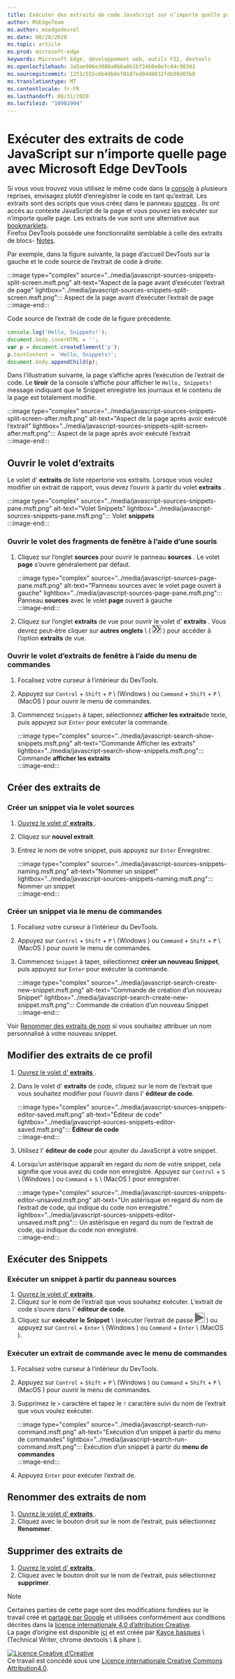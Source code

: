 ```yaml
---
title: Exécuter des extraits de code JavaScript sur n’importe quelle page avec Microsoft Edge DevTools
author: MSEdgeTeam
ms.author: msedgedevrel
ms.date: 08/28/2020
ms.topic: article
ms.prod: microsoft-edge
keywords: Microsoft Edge, développement web, outils F12, devtools
ms.openlocfilehash: 3a5ae986e3080a0b6a8b1bf34b0e0efc44c90303
ms.sourcegitcommit: 1251c555c6b4db8ef8187ed94d8832fdb89d03b8
ms.translationtype: MT
ms.contentlocale: fr-FR
ms.lasthandoff: 08/31/2020
ms.locfileid: "10981994"
---
```

<!-- Copyright Kayce Basques 

   Licensed under the Apache License, Version 2.0 (the "License");
   you may not use this file except in compliance with the License.
   You may obtain a copy of the License at

       https://www.apache.org/licenses/LICENSE-2.0

   Unless required by applicable law or agreed to in writing, software
   distributed under the License is distributed on an "AS IS" BASIS,
   WITHOUT WARRANTIES OR CONDITIONS OF ANY KIND, either express or implied.
   See the License for the specific language governing permissions and
   limitations under the License.  -->  





# Exécuter des extraits de code JavaScript sur n’importe quelle page avec Microsoft Edge DevTools   



Si vous vous trouvez vous utilisez le même code dans la [console][DevtoolsConsoleIndex] à plusieurs reprises, envisagez plutôt d’enregistrer le code en tant qu’extrait.  Les extraits sont des scripts que vous créez dans le panneau [sources][DevToolsSourcesPanel] .  Ils ont accès au contexte JavaScript de la page et vous pouvez les exécuter sur n’importe quelle page.  Les extraits de vue sont une alternative aux [bookmarklets][WikiBookmarklet].  
Firefox DevTools possède une fonctionnalité semblable à celle des extraits de blocs- [Notes][MDNScratchpad].  

Par exemple, dans la figure suivante, la page d’accueil DevTools sur la gauche et le code source de l’extrait de code à droite.  

:::image type="complex" source="../media/javascript-sources-snippets-split-screen.msft.png" alt-text="Aspect de la page avant d’exécuter l’extrait de page" lightbox="../media/javascript-sources-snippets-split-screen.msft.png":::
   Aspect de la page avant d’exécuter l’extrait de page  
:::image-end:::  

Code source de l’extrait de code de la figure précédente.  

```javascript
console.log('Hello, Snippets!');
document.body.innerHTML = '';
var p = document.createElement('p');
p.textContent = 'Hello, Snippets!';
document.body.appendChild(p);
```  

Dans l’illustration suivante, la page s’affiche après l’exécution de l’extrait de code.  Le **tiroir** de la console s’affiche pour afficher le `Hello, Snippets!` message indiquant que le Snippet enregistre les journaux et le contenu de la page est totalement modifié.  

:::image type="complex" source="../media/javascript-sources-snippets-split-screen-after.msft.png" alt-text="Aspect de la page après avoir exécuté l’extrait" lightbox="../media/javascript-sources-snippets-split-screen-after.msft.png":::
   Aspect de la page après avoir exécuté l’extrait  
:::image-end:::  

## Ouvrir le volet d’extraits   

Le volet d' **extraits** de liste répertorie vos extraits.  Lorsque vous voulez modifier un extrait de rapport, vous devez l’ouvrir à partir du volet **extraits** .  

:::image type="complex" source="../media/javascript-sources-snippets-pane.msft.png" alt-text="Volet Snippets" lightbox="../media/javascript-sources-snippets-pane.msft.png":::
   Volet **snippets**  
:::image-end:::  

### Ouvrir le volet des fragments de fenêtre à l’aide d’une souris   

1.  Cliquez sur l’onglet **sources** pour ouvrir le panneau **sources** .  Le volet **page** s’ouvre généralement par défaut.  
    
    :::image type="complex" source="../media/javascript-sources-page-pane.msft.png" alt-text="Panneau sources avec le volet page ouvert à gauche" lightbox="../media/javascript-sources-page-pane.msft.png":::
       Panneau **sources** avec le volet **page** ouvert à gauche  
    :::image-end:::  
    
1.  Cliquez sur l’onglet **extraits** de vue pour ouvrir le volet d' **extraits** .  Vous devrez peut-être cliquer sur **autres onglets** \ ( ![ plus d’onglets ][ImageMoreTabsIcon] \) pour accéder à l’option **extraits** de vue.  
    
### Ouvrir le volet d’extraits de fenêtre à l’aide du menu de commandes   

1.  Focalisez votre curseur à l’intérieur du DevTools.  
1.  Appuyez sur `Control` + `Shift` + `P` \ (Windows \) ou `Command` + `Shift` + `P` \ (MacOS \) pour ouvrir le menu de commandes.  
1.  Commencez `Snippets` à taper, sélectionnez **afficher les extraits**de texte, puis appuyez sur `Enter` pour exécuter la commande.  
    
    :::image type="complex" source="../media/javascript-search-show-snippets.msft.png" alt-text="Commande Afficher les extraits" lightbox="../media/javascript-search-show-snippets.msft.png":::
       Commande **afficher les extraits**  
    :::image-end:::  
    
## Créer des extraits de   

### Créer un snippet via le volet sources   

1.  [Ouvrez le volet d' **extraits** ](#open-the-snippets-pane).  
1.  Cliquez sur **nouvel extrait**.  
1.  Entrez le nom de votre snippet, puis appuyez sur `Enter` Enregistrer.  
    
    :::image type="complex" source="../media/javascript-sources-snippets-naming.msft.png" alt-text="Nommer un snippet" lightbox="../media/javascript-sources-snippets-naming.msft.png":::
       Nommer un snippet  
    :::image-end:::  
    
### Créer un snippet via le menu de commandes   

1.  Focalisez votre curseur à l’intérieur du DevTools.  
1.  Appuyez sur `Control` + `Shift` + `P` \ (Windows \) ou `Command` + `Shift` + `P` \ (MacOS \) pour ouvrir le menu de commandes.  
1.  Commencez `Snippet` à taper, sélectionnez **créer un nouveau Snippet**, puis appuyez sur `Enter` pour exécuter la commande.  
    
    :::image type="complex" source="../media/javascript-search-create-new-snippet.msft.png" alt-text="Commande de création d’un nouveau Snippet" lightbox="../media/javascript-search-create-new-snippet.msft.png":::
       Commande de création d’un nouveau Snippet  
    :::image-end:::  
    
Voir [Renommer des extraits de nom](#rename-snippets) si vous souhaitez attribuer un nom personnalisé à votre nouveau snippet.  

## Modifier des extraits de ce profil   

1.  [Ouvrez le volet d' **extraits** ](#open-the-snippets-pane).  
1.  Dans le volet d' **extraits** de code, cliquez sur le nom de l’extrait que vous souhaitez modifier pour l’ouvrir dans l' **éditeur de code**.  
    
    :::image type="complex" source="../media/javascript-sources-snippets-editor-saved.msft.png" alt-text="Éditeur de code" lightbox="../media/javascript-sources-snippets-editor-saved.msft.png":::
       **Éditeur de code**  
    :::image-end:::  
    
1.  Utilisez l' **éditeur de code** pour ajouter du JavaScript à votre snippet.  
1.  Lorsqu’un astérisque apparaît en regard du nom de votre snippet, cela signifie que vous avez du code non enregistré. Appuyez sur `Control` + `S` \ (Windows \) ou `Command` + `S` \ (MacOS \) pour enregistrer.  
    
    :::image type="complex" source="../media/javascript-sources-snippets-editor-unsaved.msft.png" alt-text="Un astérisque en regard du nom de l’extrait de code, qui indique du code non enregistré." lightbox="../media/javascript-sources-snippets-editor-unsaved.msft.png":::
       Un astérisque en regard du nom de l’extrait de code, qui indique du code non enregistré.  
    :::image-end:::  
    
## Exécuter des Snippets   

### Exécuter un snippet à partir du panneau sources   

1.  [Ouvrez le volet d' **extraits** ](#open-the-snippets-pane).  
1.  Cliquez sur le nom de l’extrait que vous souhaitez exécuter.  L’extrait de code s’ouvre dans l' **éditeur de code**.  
1.  Cliquez sur **exécuter le Snippet** \ (exécuter l’extrait de passe ![ ][ImageRunSnippetIcon] \) ou appuyez sur `Control` + `Enter` \ (Windows \) ou `Command` + `Enter` \ (MacOS \).  
    
### Exécuter un extrait de commande avec le menu de commandes   

1.  Focalisez votre curseur à l’intérieur du DevTools.  
1.  Appuyez sur `Control` + `Shift` + `P` \ (Windows \) ou `Command` + `Shift` + `P` \ (MacOS \) pour ouvrir le menu de commandes.  
1.  Supprimez le `>` caractère et tapez le `!` caractère suivi du nom de l’extrait que vous voulez exécuter.  
    
    :::image type="complex" source="../media/javascript-search-run-command.msft.png" alt-text="Exécution d’un snippet à partir du menu de commandes" lightbox="../media/javascript-search-run-command.msft.png":::
       Exécution d’un snippet à partir du **menu de commandes**  
    :::image-end:::  
    
1.  Appuyez `Enter` pour exécuter l’extrait de.  

## Renommer des extraits de nom   

1.  [Ouvrez le volet d' **extraits** ](#open-the-snippets-pane).  
1.  Cliquez avec le bouton droit sur le nom de l’extrait, puis sélectionnez **Renommer**.  
    
## Supprimer des extraits de   

1.  [Ouvrez le volet d' **extraits** ](#open-the-snippets-pane).  
1.  Cliquez avec le bouton droit sur le nom de l’extrait, puis sélectionnez **supprimer**.  
    
<!--  
 


-->  

<!-- image links -->  

[ImageMoreTabsIcon]: ../media/more-tabs-icon.msft.png  
[ImageRunSnippetIcon]: ../media/run-snippet-icon.msft.png  

<!-- links -->  

[DevtoolsConsoleIndex]: ../console/index.md "Présentation de la console | Documents Microsoft"  
[DevToolsSourcesPanel]: ../sources.md "Présentation du panneau sources | Documents Microsoft"  

[MDNScratchpad]: https://developer.mozilla.org/docs/Tools/Scratchpad "Bloc-notes | MDN"  
[WikiBookmarklet]: https://en.wikipedia.org/wiki/Bookmarklet "Bookmarklet-Wikipédia"  

> [!NOTE]
> Certaines parties de cette page sont des modifications fondées sur le travail créé et [partagé par Google][GoogleSitePolicies] et utilisées conformément aux conditions décrites dans la [licence internationale 4,0 d’attribution Creative][CCA4IL].  
> La page d’origine est disponible [ici](https://developers.google.com/web/tools/chrome-devtools/javascript/snippets) et est créée par [Kayce basques][KayceBasques] \ (Technical Writer, chrome devtools \ & phare \).  

[![Licence Creative d’Creative][CCby4Image]][CCA4IL]  
Ce travail est concédé sous une [Licence internationale Creative Commons Attribution4.0][CCA4IL].  

[CCA4IL]: https://creativecommons.org/licenses/by/4.0  
[CCby4Image]: https://i.creativecommons.org/l/by/4.0/88x31.png  
[GoogleSitePolicies]: https://developers.google.com/terms/site-policies  
[KayceBasques]: https://developers.google.com/web/resources/contributors/kaycebasques  
